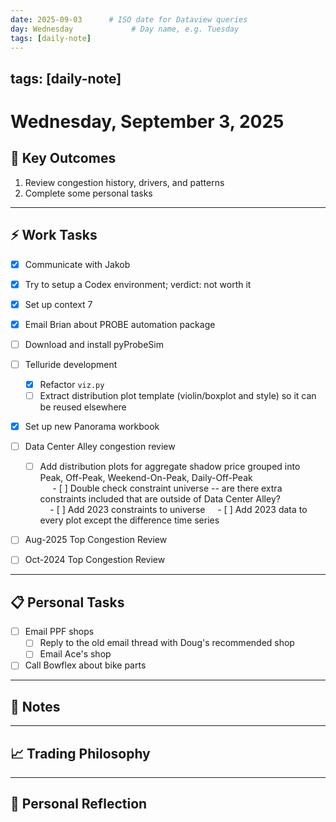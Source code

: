 ```yaml
---
date: 2025-09-03      # ISO date for Dataview queries
day: Wednesday             # Day name, e.g. Tuesday
tags: [daily-note]
---
```

tags: [daily-note]
---
# Wednesday, September 3, 2025

## 🎯 Key Outcomes
1. Review congestion history, drivers, and patterns
2. Complete some personal tasks

---
## ⚡ Work Tasks
- [x] Communicate with Jakob
- [x] Try to setup a Codex environment; verdict: not worth it
- [x] Set up context 7
- [x] Email Brian about PROBE automation package
- [ ] Download and install pyProbeSim
- [ ] Telluride development
    - [x] Refactor `viz.py`
	- [ ] Extract distribution plot template (violin/boxplot and style) so it can be reused elsewhere
- [x] Set up new Panorama workbook
- [ ] Data Center Alley congestion review  
    - [ ] Add distribution plots for aggregate shadow price grouped into Peak, Off-Peak, Weekend-On-Peak, Daily-Off-Peak  
        - [ ] Double check constraint universe -- are there extra constraints included that are outside of Data Center Alley?  
        - [ ] Add 2023 constraints to universe 
        - [ ] Add 2023 data to every plot except the difference time series
- [ ] Aug-2025 Top Congestion Review
- [ ] Oct-2024 Top Congestion Review


---
## 📋 Personal Tasks
- [ ] Email PPF shops
    - [ ] Reply to the old email thread with Doug's recommended shop
    - [ ] Email Ace's shop
- [ ] Call Bowflex about bike parts

---
## 📝 Notes


---
## 📈 Trading Philosophy


---
## 🤔 Personal Reflection
